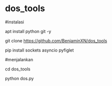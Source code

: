 # dos_tools

#instalasi

apt install python git -y

git clone https://github.com/BenjaminXN/dos_tools

pip install sockets asyncio pyfiglet

#menjalankan

cd dos_tools

python dos.py
